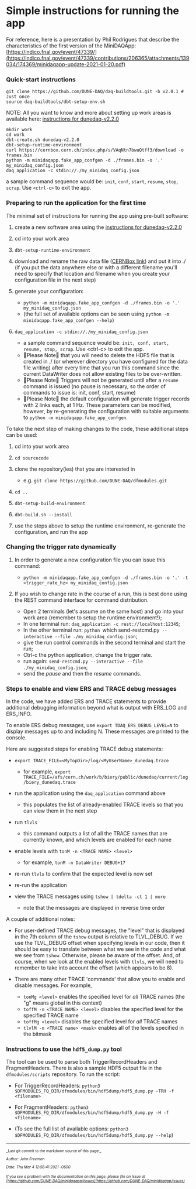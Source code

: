# Simple instructions for running the app
For reference, here is a presentation by Phil Rodrigues that describe the characteristics of the first version of the MiniDAQApp:  [https://indico.fnal.gov/event/47339/](https://indico.fnal.gov/event/47339/contributions/206365/attachments/139034/174369/minidaqapp-update-2021-01-20.pdf)

### Quick-start instructions
```
git clone https://github.com/DUNE-DAQ/daq-buildtools.git -b v2.0.1 # Just once
source daq-buildtools/dbt-setup-env.sh
```
NOTE: 
All you want to know and more about setting up work areas is available here: [instructions for dunedaq-v2.2.0](https://github.com/DUNE-DAQ/appfwk/wiki/Compiling-and-running-under-v2.2.0)
```
mkdir work
cd work
dbt-create.sh dunedaq-v2.2.0
dbt-setup-runtime-environment
curl https://cernbox.cern.ch/index.php/s/VAqNtn7bwuQtff3/download -o frames.bin
python -m minidaqapp.fake_app_confgen -d ./frames.bin -o '.' my_minidaq_config.json
daq_application -c stdin://./my_minidaq_config.json
```
a sample command sequence would be: `init`, `conf`, `start`, `resume`, `stop`, `scrap`. Use `<ctrl-c>` to exit the app.

### Preparing to run the application for the first time

The minimal set of instructions for running the app using pre-built software:


1. create a new software area using the [instructions for dunedaq-v2.2.0](https://github.com/DUNE-DAQ/appfwk/wiki/Compiling-and-running-under-v2.2.0)


1. cd into your work area


1. `dbt-setup-runtime-environment`


1. download and rename the raw data file ([CERNBox link](https://cernbox.cern.ch/index.php/s/VAqNtn7bwuQtff3/download)) and put it into ./ (if you put the data anywhere else or with a different filename you'll need to specify that location and filename when you create your configuration file in the next step)


1. generate your configuration: 
    * `python -m minidaqapp.fake_app_confgen -d ./frames.bin -o '.' my_minidaq_config.json`
    * (the full set of available options can be seen using `python -m minidaqapp.fake_app_confgen --help`)


1. `daq_application -c stdin://./my_minidaq_config.json`
    * a sample command sequence would be: `init, conf, start, resume, stop, scrap`.  Use &lt;ctrl-c&gt; to exit the app.
    * &#x1F538;Please Note&#x1F538; that you will need to delete the HDF5 file that is created in ./ (or wherever directory you have configured for the data file writing) after every time that you run this command since the current DataWriter does not allow existing files to be over-written.
    * &#x1F538;Please Note&#x1F538; Triggers will not be generated until after a `resume` command is issued (no pause is necessary, so the order of commands to issue is: init, conf, start, resume)
    * &#x1F538;Please Note&#x1F538; the default configuration will generate trigger records with 2 links each, at 1 Hz.  These parameters can be modified, however, by re-generating the configuration with suitable arguments to `python -m minidaqapp.fake_app_confgen`.

To take the next step of making changes to the code, these additional steps can be used:


1. cd into your work area


1. `cd sourcecode`


1. clone the repository(ies) that you are interested in
    * e.g. `git clone https://github.com/DUNE-DAQ/dfmodules.git`


1. `cd ..`


1. `dbt-setup-build-environment`


1. `dbt-build.sh --install`


1. use the steps above to setup the runtime environment, re-generate the configuration, and run the app

### Changing the trigger rate dynamically



1. In order to generate a new configuration file you can issue this command:
    * `python -m minidaqapp.fake_app_confgen -d ./frames.bin -o '.' -t <trigger_rate_hz> my_minidaq_config.json`


1. If you wish to change rate in the course of a run, this is best done using the REST command interface for command distribution.
    * Open 2 terminals (let's assume on the same host) and go into your work area (remember to setup the runtime environment!); 
    * In one terminal run: `daq_application -c rest://localhost:12345`;
    * In the other terminal run: `python `which send-restcmd.py` --interactive --file ./my_minidaq_config.json`;
    * give the run control commands in the second terminal and start the run;
    * Ctrl-c the python application, change the trigger rate.
    * run again: ```send-restcmd.py --interactive --file ./my_minidaq_config.json```;
    * send the *pause* and then the *resume* commands.

### Steps to enable and view ERS and TRACE debug messages 

In the code, we have added ERS and TRACE statements to provide additional debugging information beyond what is output with ERS_LOG and ERS_INFO.  

To enable ERS debug messages, use `export TDAQ_ERS_DEBUG_LEVEL=N` to display messages up to and including N.  These messages are printed to the console.

Here are suggested steps for enabling TRACE debug statements:

* `export TRACE_FILE=<MyTopDir>/log/<MyUserName>_dunedaq.trace`
    * for example, `export TRACE_FILE=/afs/cern.ch/work/b/biery/public/dunedaq/current/log/biery_dunedaq.trace`

* run the application using the `daq_application` command above
    * this populates the list of already-enabled TRACE levels so that you can view them in the next step

* run `tlvls`
    * this command outputs a list of all the TRACE names that are currently known, and which levels are enabled for each name

* enable levels with `tonM -n <TRACE NAME> <level>`
    * for example, `tonM -n DataWriter DEBUG+17`

* re-run `tlvls` to confirm that the expected level is now set

* re-run the application

* view the TRACE messages using `tshow | tdelta -ct 1 | more`
    * note that the messages are displayed in reverse time order

A couple of additional notes:

* For user-defined TRACE debug messages, the "level" that is displayed in the 7th column of the `tshow` output is relative to TLVL_DEBUG.  If we use the TLVL_DEBUG offset when specifying levels in our code, then it should be easy to translate between what we see in the code and what we see from `tshow`.  Otherwise, please be aware of the offset.  And, of course, when we look at the enabled levels with `tlvls`, we will need to remember to take into account the offset (which appears to be 8).

* There are many other TRACE 'commands' that allow you to enable and disable messages.  For example,
    * `tonMg <level>` enables the specified level for *all* TRACE names (the "g" means global in this context)
    * `toffM -n <TRACE NAME> <level>` disables the specified level for the specified TRACE name
    * `toffMg <level>` disables the specified level for *all* TRACE names
    * `tlvlM -n <TRACE name> <mask>` enables all of the levels specified in the bitmask

### Instructions to use the `hdf5_dump.py` tool
The tool can be used to parse both TriggerRecordHeaders and FragmentHeaders. There is also a sample HDF5 output file in the `dfmodules/scripts` repository.
To run the script:

* For TriggerRecordHeaders:  `python3 $DFMODULES_FQ_DIR/dfmodules/bin/hdf5dump/hdf5_dump.py -TRH -f <filename>`

* For FragmentHeaders:  `python3 $DFMODULES_FQ_DIR/dfmodules/bin/hdf5dump/hdf5_dump.py -H -f <filename>`

* (To see the full list of available options:  `python3 $DFMODULES_FQ_DIR/dfmodules/bin/hdf5dump/hdf5_dump.py --help`)

-----

<font size="1">
_Last git commit to the markdown source of this page:_


_Author: John Freeman_

_Date: Thu Mar 4 12:56:41 2021 -0600_

_If you see a problem with the documentation on this page, please file an Issue at [https://github.com/DUNE-DAQ/minidaqapp/issues](https://github.com/DUNE-DAQ/minidaqapp/issues)_
</font>
